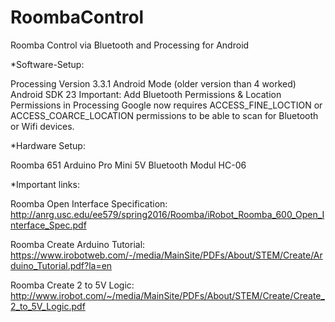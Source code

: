 # RoombaControl
Roomba Control via Bluetooth and Processing for Android

*Software-Setup:

Processing  Version 3.3.1
Android Mode (older version than 4 worked)
Android SDK 23
Important: Add Bluetooth Permissions & Location Permissions in Processing
Google now requires ACCESS_FINE_LOCTION or ACCESS_COARCE_LOCATION permissions 
to be able to scan for Bluetooth or Wifi devices. 


*Hardware Setup:

Roomba 651
Arduino Pro Mini 5V
Bluetooth Modul HC-06

*Important links: 

Roomba Open Interface Specification:
http://anrg.usc.edu/ee579/spring2016/Roomba/iRobot_Roomba_600_Open_Interface_Spec.pdf

Roomba Create Arduino Tutorial:
https://www.irobotweb.com/-/media/MainSite/PDFs/About/STEM/Create/Arduino_Tutorial.pdf?la=en

Roomba Create 2 to 5V Logic:
http://www.irobot.com/~/media/MainSite/PDFs/About/STEM/Create/Create_2_to_5V_Logic.pdf
